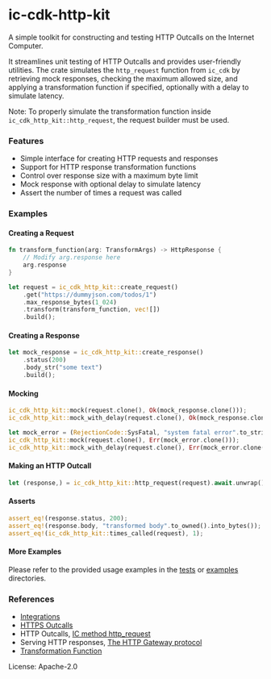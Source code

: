 # ic-cdk-http-kit

A simple toolkit for constructing and testing HTTP Outcalls on the Internet Computer.

It streamlines unit testing of HTTP Outcalls and provides user-friendly utilities.
The crate simulates the `http_request` function from `ic_cdk` by retrieving mock responses, checking the maximum allowed size, and applying a transformation function if specified, optionally with a delay to simulate latency.

Note: To properly simulate the transformation function inside `ic_cdk_http_kit::http_request`, the request builder must be used.

### Features

- Simple interface for creating HTTP requests and responses
- Support for HTTP response transformation functions
- Control over response size with a maximum byte limit
- Mock response with optional delay to simulate latency
- Assert the number of times a request was called

### Examples

#### Creating a Request

```rust
fn transform_function(arg: TransformArgs) -> HttpResponse {
    // Modify arg.response here
    arg.response
}

let request = ic_cdk_http_kit::create_request()
    .get("https://dummyjson.com/todos/1")
    .max_response_bytes(1_024)
    .transform(transform_function, vec![])
    .build();
```

#### Creating a Response

```rust
let mock_response = ic_cdk_http_kit::create_response()
    .status(200)
    .body_str("some text")
    .build();
```

#### Mocking

```rust
ic_cdk_http_kit::mock(request.clone(), Ok(mock_response.clone()));
ic_cdk_http_kit::mock_with_delay(request.clone(), Ok(mock_response.clone()), Duration::from_secs(2));

let mock_error = (RejectionCode::SysFatal, "system fatal error".to_string());
ic_cdk_http_kit::mock(request.clone(), Err(mock_error.clone()));
ic_cdk_http_kit::mock_with_delay(request.clone(), Err(mock_error.clone()), Duration::from_secs(2));
```

#### Making an HTTP Outcall

```rust
let (response,) = ic_cdk_http_kit::http_request(request).await.unwrap();
```

#### Asserts

```rust
assert_eq!(response.status, 200);
assert_eq!(response.body, "transformed body".to_owned().into_bytes());
assert_eq!(ic_cdk_http_kit::times_called(request), 1);
```

#### More Examples

Please refer to the provided usage examples in the [tests](./tests) or [examples](./examples) directories.

### References

- [Integrations](https://internetcomputer.org/docs/current/developer-docs/integrations/)
- [HTTPS Outcalls](https://internetcomputer.org/docs/current/developer-docs/integrations/http_requests/)
- HTTP Outcalls, [IC method http_request](https://internetcomputer.org/docs/current/references/ic-interface-spec#ic-http_request)
- Serving HTTP responses, [The HTTP Gateway protocol](https://internetcomputer.org/docs/current/references/ic-interface-spec#http-gateway)
- [Transformation Function](https://internetcomputer.org/docs/current/developer-docs/integrations/http_requests/http_requests-how-it-works#transformation-function)


License: Apache-2.0
